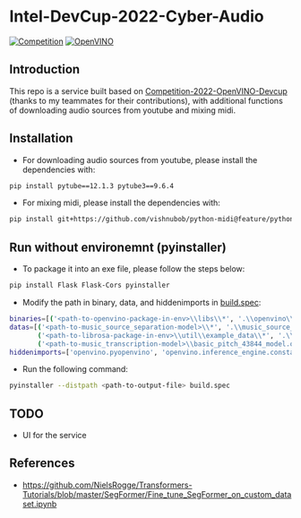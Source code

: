 # Intel-DevCup-2022-Cyber-Audio

[![Competition](https://img.shields.io/badge/Intel--DevCup-Competition-blue)](https://makerpro.cc/intel-devcup/)
[![OpenVINO](https://img.shields.io/badge/Intel-OpenVINO-blue)](https://www.intel.com/content/www/us/en/developer/tools/openvino-toolkit/overview.html)
## Introduction

This repo is a service built based on [Competition-2022-OpenVINO-Devcup](https://github.com/FanChiMao/Competition-2022-OpenVINO-Devcup) (thanks to my teammates for their contributions), with additional functions of downloading audio sources from youtube and mixing midi.

## Installation

 - For downloading audio sources from youtube, please install the dependencies with:
```sh
pip install pytube==12.1.3 pytube3==9.6.4
```

 - For mixing midi, please install the dependencies with:
 ```sh
pip install git+https://github.com/vishnubob/python-midi@feature/python3
```

## Run without environemnt (pyinstaller)

 - To package it into an exe file, please follow the steps below:
```sh
pip install Flask Flask-Cors pyinstaller
```

 - Modify the path in binary, data, and hiddenimports in [build.spec](https://github.com/SHRHarry/Intel-DevCup-2022-Cyber-Audio/blob/main/build.spec):
 ```sh
 binaries=[('<path-to-openvino-package-in-env>\\libs\\*', '.\\openvino\\libs')],
 datas=[('<path-to-music_source_separation-model>\\*', '.\\music_source_separation\\model'),
        ('<path-to-librosa-package-in-env>\\util\\example_data\\*', '.\\librosa\\util\\example_data'),
        ('<path-to-music_transcription-model>\\basic_pitch_43844_model.onnx', '.\\music_transcription')],
 hiddenimports=['openvino.pyopenvino', 'openvino.inference_engine.constants'],
 ```
 
 - Run the following command:
 ```sh
 pyinstaller --distpath <path-to-output-file> build.spec
 ```

## TODO
 - UI for the service

## References

+ https://github.com/NielsRogge/Transformers-Tutorials/blob/master/SegFormer/Fine_tune_SegFormer_on_custom_dataset.ipynb